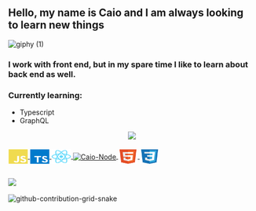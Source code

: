 ## Hello, my name is Caio and I am always looking to learn new things
![giphy (1)](https://user-images.githubusercontent.com/27926021/159146095-742a9611-9aab-4622-9756-2986dbb4f1b8.gif)
### I work with front end, but in my spare time I like to learn about back end as well.

### Currently learning: 
- Typescript
- GraphQL

<div align="center">
  <a href="https://github.com/caiosuarez">
  <img height="180em" src="https://github-readme-stats.vercel.app/api?username=caiosuarez&show_icons=true&theme=tokyonight&include_all_commits=true&count_private=true"/>
</div>
     
<div style="display: inline_block"><br>
  <img align="center" alt="Caio-Js" height="30" width="40" src="https://raw.githubusercontent.com/devicons/devicon/master/icons/javascript/javascript-plain.svg">
  <img align="center" alt="Caio-Ts" height="30" width="40" src="https://raw.githubusercontent.com/devicons/devicon/master/icons/typescript/typescript-plain.svg">
  <img align="center" alt="Caio-React" height="30" width="40" src="https://raw.githubusercontent.com/devicons/devicon/master/icons/react/react-original.svg">
    <img align="center" alt="Caio-Node" height="30" width="40" src="https://cdn.jsdelivr.net/gh/devicons/devicon/icons/nodejs/nodejs-original.svg">
  <img align="center" alt="Caio-HTML" height="30" width="40" src="https://raw.githubusercontent.com/devicons/devicon/master/icons/html5/html5-original.svg">
  <img align="center" alt="Caio-CSS" height="30" width="40" src="https://raw.githubusercontent.com/devicons/devicon/master/icons/css3/css3-original.svg">
  </div>

  ##
  <div>
    <a href="https://www.linkedin.com/in/caio-suarez-941945117" target="_blank"><img src="https://img.shields.io/badge/-LinkedIn-%230077B5?style=for-the-   badge&logo=linkedin&logoColor=white" target="_blank"></a>     
  </div>
  
  ![github-contribution-grid-snake](https://user-images.githubusercontent.com/27926021/159145801-be5dc3a5-e14b-49ad-bbc9-5d548a9a87ce.svg) 
